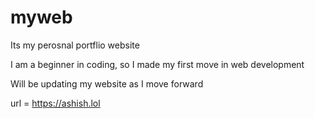 # myweb

Its my perosnal portflio website

I am a beginner in coding, so I made my first move in web development

Will be updating my website as I move forward


url = https://ashish.lol
